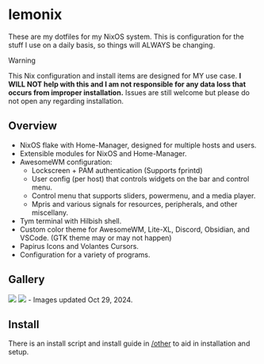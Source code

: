 # lemonix
These are my dotfiles for my NixOS system. This is configuration for the stuff I use on a daily basis, so things will ALWAYS be changing.

> [!WARNING]
> This Nix configuration and install items are designed for MY use case. <b>I WILL NOT help with this and I am not responsible for any data loss that occurs from improper installation.</b> Issues are still welcome but please do not open any regarding installation.

## Overview
- NixOS flake with Home-Manager, designed for multiple hosts and users.
- Extensible modules for NixOS and Home-Manager.
- AwesomeWM configuration:
  - Lockscreen + PAM authentication (Supports fprintd)
  - User config (per host) that controls widgets on the bar and control menu.
  - Control menu that supports sliders, powermenu, and a media player.
  - Mpris and various signals for resources, peripherals, and other miscellany.
- Tym terminal with Hilbish shell.
- Custom color theme for AwesomeWM, Lite-XL, Discord, Obsidian, and VSCode. (GTK theme may or may not happen)
- Papirus Icons and Volantes Cursors.
- Configuration for a variety of programs.

## Gallery
<img src="other/Desktop-lock.png">
<img src="other/Desktop-1.png">
- Images updated Oct 29, 2024.

## Install
There is an install script and install guide in [/other](https://github.com/passivelemon/lemonix/tree/master/other) to aid in installation and setup.

